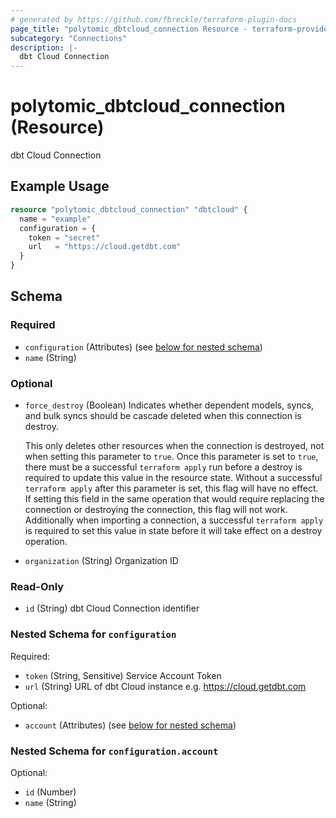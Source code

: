 ```yaml
---
# generated by https://github.com/fbreckle/terraform-plugin-docs
page_title: "polytomic_dbtcloud_connection Resource - terraform-provider-polytomic"
subcategory: "Connections"
description: |-
  dbt Cloud Connection
---
```


# polytomic_dbtcloud_connection (Resource)

dbt Cloud Connection

## Example Usage

```terraform
resource "polytomic_dbtcloud_connection" "dbtcloud" {
  name = "example"
  configuration = {
    token = "secret"
    url   = "https://cloud.getdbt.com"
  }
}
```

<!-- schema generated by tfplugindocs -->
## Schema

### Required

- `configuration` (Attributes) (see [below for nested schema](#nestedatt--configuration))
- `name` (String)

### Optional

- `force_destroy` (Boolean) Indicates whether dependent models, syncs, and bulk syncs should be cascade
deleted when this connection is destroy.

  This only deletes other resources when the connection is destroyed, not when
setting this parameter to `true`. Once this parameter is set to `true`, there
must be a successful `terraform apply` run before a destroy is required to
update this value in the resource state. Without a successful `terraform apply`
after this parameter is set, this flag will have no effect. If setting this
field in the same operation that would require replacing the connection or
destroying the connection, this flag will not work. Additionally when importing
a connection, a successful `terraform apply` is required to set this value in
state before it will take effect on a destroy operation.
- `organization` (String) Organization ID

### Read-Only

- `id` (String) dbt Cloud Connection identifier

<a id="nestedatt--configuration"></a>
### Nested Schema for `configuration`

Required:

- `token` (String, Sensitive) Service Account Token
- `url` (String) URL of dbt Cloud instance e.g. https://cloud.getdbt.com

Optional:

- `account` (Attributes) (see [below for nested schema](#nestedatt--configuration--account))

<a id="nestedatt--configuration--account"></a>
### Nested Schema for `configuration.account`

Optional:

- `id` (Number)
- `name` (String)


